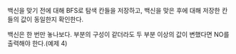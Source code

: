 백신을 맞기 전에 대해 BFS로 탐색 칸들을 저장하고, 백신을 맞은 후에 대해 저장한 칸들의 값이 동일한지 확인한다.

백신은 한 번만 놓나보다. 부분의 구성이 같더라도 두 부분 이상의 값이 변했다면 NO를 출력해야 한다.(예제 4)
